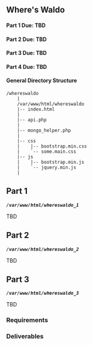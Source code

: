 ## Where's Waldo
#### Part 1 Due: TBD
#### Part 2 Due: TBD
#### Part 3 Due: TBD
#### Part 4 Due: TBD

#### General Directory Structure
```
/whereswaldo
    |
    /var/www/html/whereswaldo
    |-- index.html
    |
    |-- api.php
    |
    |-- mongo_helper.php
    |
    |-- css
    |    |-- bootstrap.min.css
    |    `-- some.main.css
    |-- js
    |    |-- bootstrap.min.js
    |    `-- jquery.min.js
    |
```

## Part 1

***`/var/www/html/whereswaldo_1`***

TBD

## Part 2

***`/var/www/html/whereswaldo_2`***

TBD

## Part 3

***`/var/www/html/whereswaldo_3`***

TBD



### Requirements


### Deliverables


